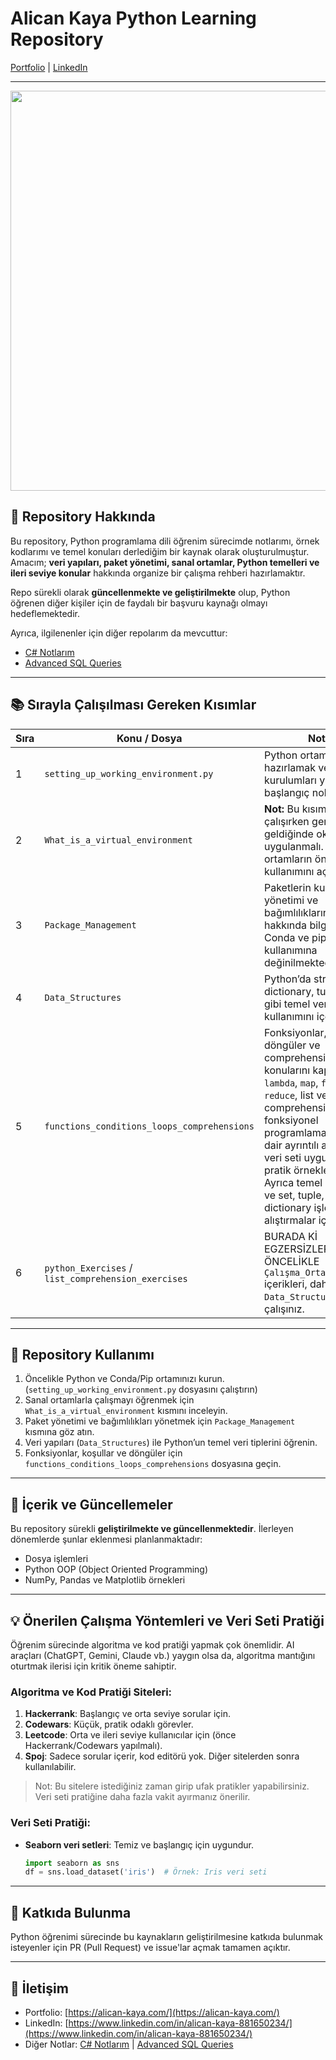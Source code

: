 # Alican Kaya Python Learning Repository

[Portfolio](https://alican-kaya.com/) | [LinkedIn](https://www.linkedin.com/in/alican-kaya-881650234/)

---

<img src="https://github.com/user-attachments/assets/7c5aefab-2a2d-4d28-afb6-fb2863392e6f" width="640" />

## 📌 Repository Hakkında

Bu repository, Python programlama dili öğrenim sürecimde notlarımı, örnek kodlarımı ve temel konuları derlediğim bir kaynak olarak oluşturulmuştur. Amacım; **veri yapıları, paket yönetimi, sanal ortamlar, Python temelleri ve ileri seviye konular** hakkında organize bir çalışma rehberi hazırlamaktır.

Repo sürekli olarak **güncellenmekte ve geliştirilmekte** olup, Python öğrenen diğer kişiler için de faydalı bir başvuru kaynağı olmayı hedeflemektedir.

Ayrıca, ilgilenenler için diğer repolarım da mevcuttur:

* [C# Notlarım](https://github.com/AlicanKaya192/CSharpNotes)
* [Advanced SQL Queries](https://github.com/AlicanKaya192/AdvancedSQLQueries)

---

## 📚 Sırayla Çalışılması Gereken Kısımlar

| Sıra | Konu / Dosya                                | Notlar                                                                                                                                                                                                                                                |
| ---- | ------------------------------------------- | ----------------------------------------------------------------------------------------------------------------------------------------------------------------------------------------------------------------------------------------------------- |
| 1    | `setting_up_working_environment.py`         | Python ortamınızı hazırlamak ve temel kurulumları yapmak için başlangıç noktası.                                                                                                                                                                      |
| 2    | `What_is_a_virtual_environment`             | **Not:** Bu kısım, 1. kısım çalışırken gerekli yere geldiğinde okunmalı ve uygulanmalı. Sanal ortamların önemini ve kullanımını açıklar.                                                                                                             |
| 3    | `Package_Management`                        | Paketlerin kurulumu, yönetimi ve bağımlılıkların yönetimi hakkında bilgiler içerir. Conda ve pip kullanımına değinilmektedir.                                                                                                                         |
| 4    | `Data_Structures`                           | Python’da string, list, dictionary, tuple ve set gibi temel veri yapılarının kullanımını içerir.                                                                                                                                                     |
| 5    | `functions_conditions_loops_comprehensions` | Fonksiyonlar, koşullar, döngüler ve comprehensions konularını kapsar. `zip`, `lambda`, `map`, `filter`, `reduce`, list ve dictionary comprehensions gibi fonksiyonel programlama araçlarına dair ayrıntılı açıklamalar, veri seti uygulamaları ve pratik örnekler içerir. Ayrıca temel veri tipleri ve set, tuple, string, dictionary işlemleri için alıştırmalar içerir. |
| 6    | `python_Exercises` / `list_comprehension_exercises` | BURADA Kİ EGZERSİZLER İÇİN ÖNCELİKLE `Çalışma_Ortamı_Ayarları` içerikleri, daha sonra `Data_Structures` içeriğini çalışınız.




---

## 🚀 Repository Kullanımı

1. Öncelikle Python ve Conda/Pip ortamınızı kurun. (`setting_up_working_environment.py` dosyasını çalıştırın)
2. Sanal ortamlarla çalışmayı öğrenmek için `What_is_a_virtual_environment` kısmını inceleyin.
3. Paket yönetimi ve bağımlılıkları yönetmek için `Package_Management` kısmına göz atın.
4. Veri yapıları (`Data_Structures`) ile Python’un temel veri tiplerini öğrenin.
5. Fonksiyonlar, koşullar ve döngüler için `functions_conditions_loops_comprehensions` dosyasına geçin.

---

## 📖 İçerik ve Güncellemeler

Bu repository sürekli **geliştirilmekte ve güncellenmektedir**. İlerleyen dönemlerde şunlar eklenmesi planlanmaktadır:

* Dosya işlemleri  
* Python OOP (Object Oriented Programming)  
* NumPy, Pandas ve Matplotlib örnekleri

---

## 💡 Önerilen Çalışma Yöntemleri ve Veri Seti Pratiği

Öğrenim sürecinde algoritma ve kod pratiği yapmak çok önemlidir. AI araçları (ChatGPT, Gemini, Claude vb.) yaygın olsa da, algoritma mantığını oturtmak ilerisi için kritik öneme sahiptir.  

### Algoritma ve Kod Pratiği Siteleri:

1. **Hackerrank**: Başlangıç ve orta seviye sorular için.  
2. **Codewars**: Küçük, pratik odaklı görevler.  
3. **Leetcode**: Orta ve ileri seviye kullanıcılar için (önce Hackerrank/Codewars yapılmalı).  
4. **Spoj**: Sadece sorular içerir, kod editörü yok. Diğer sitelerden sonra kullanılabilir.  

> Not: Bu sitelere istediğiniz zaman girip ufak pratikler yapabilirsiniz. Veri seti pratiğine daha fazla vakit ayırmanız önerilir.

### Veri Seti Pratiği:

- **Seaborn veri setleri**: Temiz ve başlangıç için uygundur.  
  ```python
  import seaborn as sns
  df = sns.load_dataset('iris')  # Örnek: Iris veri seti

---

## 🤝 Katkıda Bulunma

Python öğrenimi sürecinde bu kaynakların geliştirilmesine katkıda bulunmak isteyenler için PR (Pull Request) ve issue'lar açmak tamamen açıktır.

---

## 📌 İletişim

* Portfolio: [https://alican-kaya.com/](https://alican-kaya.com/)
* LinkedIn: [https://www.linkedin.com/in/alican-kaya-881650234/](https://www.linkedin.com/in/alican-kaya-881650234/)
* Diğer Notlar: [C# Notlarım](https://github.com/AlicanKaya192/CSharpNotes) | [Advanced SQL Queries](https://github.com/AlicanKaya192/AdvancedSQLQueries)
